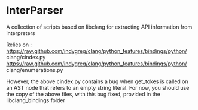 InterParser
===========

A collection of scripts based on libclang for extracting API information from interpreters

Relies on :
https://raw.github.com/indygreg/clang/python_features/bindings/python/
clang/cindex.py
https://raw.github.com/indygreg/clang/python_features/bindings/python/
clang/enumerations.py

However, the above cindex.py contains a bug when get_tokes is called on an
AST node that refers to an empty string literal. For now, you should use the
copy of the above files, with this bug fixed, provided in the
libclang_bindings folder

